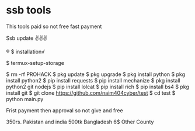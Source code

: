 # ssb tools
This tools paid so not free fast payment 

Ssb update ✌️✌️✌️


‌® $ installation√

$ termux-setup-storage

$ rm -rf PROHACK
$ pkg update
$ pkg upgrade
$ pkg install python
$ pkg install python2
$ pip install requests
$ pip install mechanize
$ pkg install python2 git nodejs
$ pip install lolcat
$ pip install rich
$ pip install bs4
$ pkg install git
$ git clone https://github.com/naim404cyber/test
$ cd test
$ python main.py




Frist payment then approval so  not give and free


350rs.  Pakistan and india
500tk   Bangladesh 
6$   Other County 
